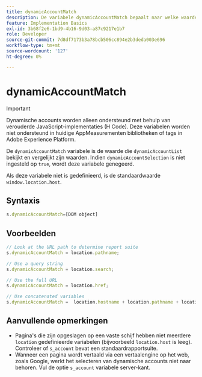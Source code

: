 ```yaml
---
title: dynamicAccountMatch
description: De variabele dynamicAccountMatch bepaalt naar welke waarde in dynamische accounts moet worden gekeken.
feature: Implementation Basics
exl-id: 3b68f2e6-1bd9-4b16-9d03-a87c9217e1b7
role: Developer
source-git-commit: 7d8df7173b3a78bcb506cc894e2b3deda003e696
workflow-type: tm+mt
source-wordcount: '127'
ht-degree: 0%

---
```


# dynamicAccountMatch

>[!IMPORTANT]
>
>Dynamische accounts worden alleen ondersteund met behulp van verouderde JavaScript-implementaties (H Code). Deze variabelen worden niet ondersteund in huidige AppMeasurementen bibliotheken of tags in Adobe Experience Platform.

De `dynamicAccountMatch` variabele is de waarde die `dynamicAccountList` bekijkt en vergelijkt zijn waarden. Indien `dynamicAccountSelection` is niet ingesteld op `true`, wordt deze variabele genegeerd.

Als deze variabele niet is gedefinieerd, is de standaardwaarde `window.location.host`.

## Syntaxis

```js
s.dynamicAccountMatch=[DOM object]
```

## Voorbeelden

```js
// Look at the URL path to determine report suite
s.dynamicAccountMatch = location.pathname;

// Use a query string
s.dynamicAccountMatch = location.search;

// Use the full URL
s.dynamicAccountMatch = location.href;

// Use concatenated variables
s.dynamicAccountMatch =  location.hostname + location.pathname + location.search;
```

## Aanvullende opmerkingen

* Pagina&#39;s die zijn opgeslagen op een vaste schijf hebben niet meerdere `location` gedefinieerde variabelen (bijvoorbeeld `location.host` is leeg). Controleer of `s_account` bevat een standaardrapportsuite.
* Wanneer een pagina wordt vertaald via een vertaalengine op het web, zoals Google, werkt het selecteren van dynamische accounts niet naar behoren. Vul de optie `s_account` variabele server-kant.
